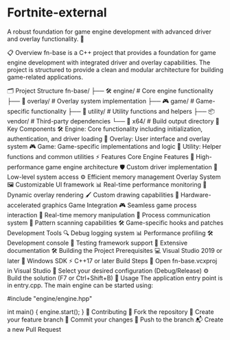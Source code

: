 # Fortnite-external
A robust foundation for game engine development with advanced driver and overlay functionality. 🚀

📋 Overview
fn-base is a C++ project that provides a foundation for game engine development with integrated driver and overlay capabilities. The project is structured to provide a clean and modular architecture for building game-related applications.

🗂️ Project Structure
fn-base/
├── 🛠️ engine/       # Core engine functionality
├── 🎨 overlay/      # Overlay system implementation
├── 🎮 game/         # Game-specific functionality
├── 🔧 utility/      # Utility functions and helpers
├── 📦 vendor/       # Third-party dependencies
└── 📂 x64/         # Build output directory
🔑 Key Components
🛠️ Engine: Core functionality including initialization, authentication, and driver loading
🎨 Overlay: User interface and overlay system
🎮 Game: Game-specific implementations and logic
🔧 Utility: Helper functions and common utilities
⚡ Features
Core Engine Features
🚀 High-performance game engine architecture
🛡️ Custom driver implementation
🎯 Low-level system access
⚙️ Efficient memory management
Overlay System
🖼️ Customizable UI framework
📊 Real-time performance monitoring
🎨 Dynamic overlay rendering
🖌️ Custom drawing capabilities
🎯 Hardware-accelerated graphics
Game Integration
🎮 Seamless game process interaction
🔄 Real-time memory manipulation
📡 Process communication system
🎯 Pattern scanning capabilities
🛠️ Game-specific hooks and patches
Development Tools
🔍 Debug logging system
📊 Performance profiling
🛠️ Development console
🧪 Testing framework support
📝 Extensive documentation
🛠️ Building the Project
Prerequisites
💻 Visual Studio 2019 or later
🔧 Windows SDK
⚡ C++17 or later
Build Steps
📂 Open fn-base.vcxproj in Visual Studio
🎯 Select your desired configuration (Debug/Release)
⚙️ Build the solution (F7 or Ctrl+Shift+B)
📝 Usage
The application entry point is in entry.cpp. The main engine can be started using:

#include "engine/engine.hpp"

int main()
{
    engine.start();
}
🤝 Contributing
🔱 Fork the repository
🌿 Create your feature branch
💾 Commit your changes
🚀 Push to the branch
📬 Create a new Pull Request
